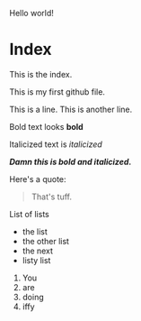 Hello world!

# Index

This is the index.

This is my first github file.

This is a line.
This is another line.

Bold text looks **bold**

Italicized text is *italicized*

***Damn this is bold and italicized.***

Here's a quote:
> That's tuff.
> 

List of lists
* the list
* the other list
* the next
* listy list

1. You
2. are
3. doing
4. iffy
